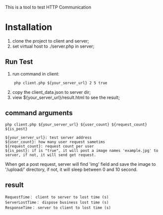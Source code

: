 This is a tool to test HTTP Communication

# Installation
1. clone the project to client and server;
2. set virtual host to ./server.php in server;
    
## Run Test
1. run command in client:

```
    php client.php ${your_server_url} 2 5 true
```
2. copy the client_data.json to server dir;
3. view ${your_server_url}/result.html to see the result;

## command arguments 

```
php client.php ${your_server_url} ${user_count} ${request_count} ${is_post}

${your_server_url}: test server address
${user_count}: how many user request sametims
${request_count}: request count per user
${is_post}: if is "true", it will post a image names 'example.jpg' to server, if not, it will send get request.
```

When get a post request, server will find 'img' field and save the image to '/upload/' directory, if not, it will sleep between 0 and 10 second.

## result 

```
RequestTime： client to server to lost time (s)
ServerLostTime： dispose business lost time (s)
ResponseTime： server to client to lost time (s)
```





